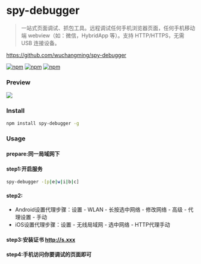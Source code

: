 # spy-debugger

> 一站式页面调试、抓包工具。远程调试任何手机浏览器页面，任何手机移动端 webview（如：微信，HybridApp 等）。支持 HTTP/HTTPS，无需 USB 连接设备。

https://github.com/wuchangming/spy-debugger

[![npm](https://img.shields.io/npm/dt/spy-debugger.svg)](https://www.npmjs.com/package/spy-debugger)
[![npm](https://img.shields.io/npm/v/spy-debugger.svg)](https://www.npmjs.com/package/spy-debugger)
[![npm](https://img.shields.io/npm/l/spy-debugger.svg)](https://www.npmjs.com/package/spy-debugger)

### Preview

<img src="media/debugger/shayla-spy.png"/>

### Install

```bash
npm install spy-debugger -g
```

### Usage

#### prepare:同一局域网下
#### step1:开启服务
```bash
spy-debugger -[p|e|w|i|b|c]
```
#### step2:
* Android设置代理步骤：设置 - WLAN - 长按选中网络 - 修改网络 - 高级 - 代理设置 - 手动
* iOS设置代理步骤：设置 - 无线局域网 - 选中网络 - HTTP代理手动

#### step3:安装证书 http://s.xxx

#### step4:手机访问你要调试的页面即可
